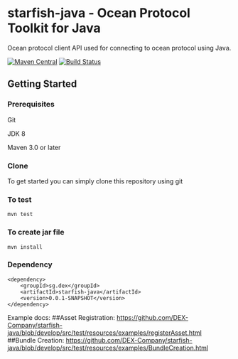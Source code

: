 # starfish-java - Ocean Protocol Toolkit for Java

Ocean protocol client API used for connecting to ocean protocol using Java.

[![Maven Central](https://img.shields.io/maven-central/v/sg.dex/starfish-java.svg?label=Maven%20Central)](https://search.maven.org/search?q=g:%22sg.dex%22%20AND%20a:%22starfish-java%22) [![Build Status](https://travis-ci.com/DEX-Company/starfish-java.svg?branch=develop)](https://travis-ci.com/DEX-Company/starfish-java)

## Getting Started

### Prerequisites

Git 

JDK 8

Maven 3.0 or later

### Clone
To get started you can simply clone this repository using git

### To test

```
mvn test
```
### To create jar file

```
mvn install

```
### Dependency
```
<dependency>
	<groupId>sg.dex</groupId>
	<artifactId>starfish-java</artifactId>
	<version>0.0.1-SNAPSHOT</version>
</dependency>

```
Example docs:
##Asset Registration:
https://github.com/DEX-Company/starfish-java/blob/develop/src/test/resources/examples/registerAsset.html
##Bundle Creation:
https://github.com/DEX-Company/starfish-java/blob/develop/src/test/resources/examples/BundleCreation.html

